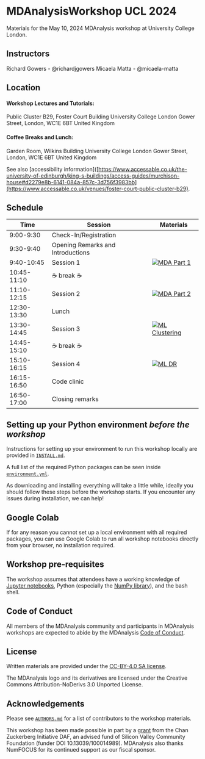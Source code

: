 # MDAnalysisWorkshop UCL 2024
Materials for the May 10, 2024 MDAnalysis workshop at University College London.

## Instructors

Richard Gowers - @richardjgowers
Micaela Matta  - @micaela-matta


## Location

#### Workshop Lectures and Tutorials:

Public Cluster B29, Foster Court Building
University College London
Gower Street, London, WC1E 6BT
United Kingdom


#### Coffee Breaks and Lunch:

Garden Room, Wilkins Building
University College London
Gower Street, London, WC1E 6BT
United Kingdom

See also [accessibility information]([https://www.accessable.co.uk/the-university-of-edinburgh/king-s-buildings/access-guides/murchison-house#d2279e8b-6141-084a-857c-3d756f3983bb](https://www.accessable.co.uk/venues/foster-court-public-cluster-b29).


## Schedule

|  Time 	        | Session                 | Materials |
|---------------	|-------------------------|-----------|
| 9:00-9:30     	| Check-In/Registration          	|   	|
| 9:30-9:40     	| Opening Remarks and Introductions       	|   	|
| 9:40-10:45    	| Session 1            	|  [![MDA Part 1](https://colab.research.google.com/assets/colab-badge.svg)](https://colab.research.google.com/github/MDAnalysis/WorkshopMDMLEdinburgh2022/blob/main/MD/MD_01_System_Manipulation.ipynb)  	|
| 10:45-11:10   	| :coffee: break  :coffee:              	|   	|
| 11:10-12:15   	| Session 2            	| [![MDA Part 2](https://colab.research.google.com/assets/colab-badge.svg)](https://colab.research.google.com/github/MDAnalysis/WorkshopMDMLEdinburgh2022/blob/main/MD/MD_02_Distances_Trajectories.ipynb)   	|
| 12:30-13:30   	| Lunch                 	|   	|
| 13:30-14:45   	| Session 3          	| [![ML Clustering](https://colab.research.google.com/assets/colab-badge.svg)](https://colab.research.google.com/github/MDAnalysis/WorkshopMDMLEdinburgh2022/blob/main/ML/ML_clustering_01.ipynb)  	|  
| 14:45-15:10   	| :coffee: break   :coffee:             	|   	| 
| 15:10-16:15   	| Session 4          	| [![ML DR](https://colab.research.google.com/assets/colab-badge.svg)](https://colab.research.google.com/github/MDAnalysis/WorkshopMDMLEdinburgh2022/blob/main/ML/ML_DR_02.ipynb)  	|
| 16:15-16:50   	| Code clinic       	|   	|
| 16:50-17:00   	| Closing remarks    	|   	|


## Setting up your Python environment *before the workshop*

<!--The workshop will be in a blended learning environment and hands-on. You will need a working installation of MDAnalysis and related packages including data to analyze in order to participate. The full installation may take up to about 1 GB of space (mostly for data, which you can delete after the workshop).--> 

Instructions for setting up your environment to run this workshop locally
are provided in [`INSTALL.md`](INSTALL.md).

A full list of the required Python packages can be seen inside [`environment.yml`](environment.yml).

As downloading and installing everything will take a little while, ideally you should follow these steps before the workshop starts. If you encounter any issues during installation, we can help!

## Google Colab

If for any reason you cannot set up a local environment with all required packages, you can use Google Colab to run all workshop notebooks directly from your browser, no installation required. 

## Workshop pre-requisites

The workshop assumes that attendees have a working knowledge of [Jupyter notebooks][1], Python (especially the [NumPy library][2]), and the bash shell.


## Code of Conduct

All members of the MDAnalysis community and participants in MDAnalysis workshops are expected to abide by the MDAnalysis [Code of Conduct](https://www.mdanalysis.org/pages/conduct/).

## License

Written materials are provided under the [CC-BY-4.0 SA license](LICENSE.md).

The MDAnalysis logo and its derivatives are licensed under the Creative Commons Attribution-NoDerivs 3.0 Unported License.

## Acknowledgements

Please see [`AUTHORS.md`](AUTHORS.md) for a list of contributors to the workshop
materials.

This workshop has been made possible in part by a [grant](https://chanzuckerberg.com/eoss/proposals/mdanalysis-outreach-and-project-manager/) from the Chan Zuckerberg Initiative DAF, an advised fund of Silicon Valley Community Foundation (funder DOI 10.13039/100014989). MDAnalysis also thanks NumFOCUS for its continued support as our fiscal sponsor.

##
[1]: https://jupyter-notebook.readthedocs.io/en/stable/
[2]: https://numpy.org/
